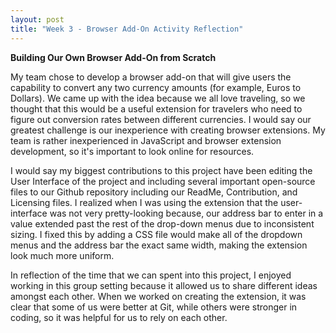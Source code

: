 ```yaml
---
layout: post
title: "Week 3 - Browser Add-On Activity Reflection"
---
```

**Building Our Own Browser Add-On from Scratch**

My team chose to develop a browser add-on that will give users the capability to convert any two currency amounts (for example, Euros to Dollars). We came up with the idea because we all love traveling, so we thought that this would be a useful extension for travelers who need to figure out conversion rates between different currencies. I would say our greatest challenge is our inexperience with creating browser extensions. My team is rather inexperienced in JavaScript and browser extension development, so it's important to look online for resources. 

<!--more-->

I would say my biggest contributions to this project have been editing the User Interface of the project and including several important open-source files to our Github repository including our ReadMe, Contribution, and Licensing files. I realized when I was using the extension that the user-interface was not very pretty-looking because, our address bar to enter in a value extended past the rest of the drop-down menus due to inconsistent sizing. I fixed this by adding a CSS file would make all of the dropdown menus and the address bar the exact same width, making the extension look much more uniform. 

In reflection of the time that we can spent into this project, I enjoyed working in this group setting because it allowed us to share different ideas amongst each other. When we worked on creating the extension, it was clear that some of us were better at Git, while others were stronger in coding, so it was helpful for us to rely on each other.

